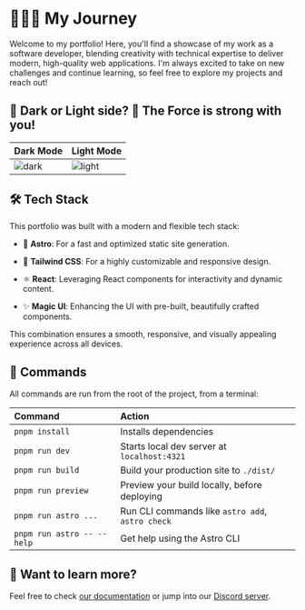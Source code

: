 # 🧑🏻‍💻 My Journey

Welcome to my portfolio! Here, you'll find a showcase of my work as a software developer, blending creativity with technical expertise to deliver modern, high-quality web applications.
I'm always excited to take on new challenges and continue learning, so feel free to explore my projects and reach out!

##  🖤 **Dark or Light side?** 🤍 The Force is strong with you!

| Dark Mode | Light Mode |
|-----------|------------|
| ![dark](https://github.com/user-attachments/assets/923b8de7-ce8d-4493-a5d0-77d531643719) | ![light](https://github.com/user-attachments/assets/1eba697a-e133-4e0d-a083-dcffed05a201) |


## 🛠 Tech Stack

This portfolio was built with a modern and flexible tech stack:

- 🚀 **Astro**: For a fast and optimized static site generation.

- 🎨 **Tailwind CSS**: For a highly customizable and responsive design.

- ⚛️ **React**: Leveraging React components for interactivity and dynamic content.

- ✨ **Magic UI**: Enhancing the UI with pre-built, beautifully crafted components.

This combination ensures a smooth, responsive, and visually appealing experience across all devices.


## 🧞 Commands

All commands are run from the root of the project, from a terminal:

| Command                   | Action                                           |
| :------------------------ | :----------------------------------------------- |
| `pnpm install`             | Installs dependencies                            |
| `pnpm run dev`             | Starts local dev server at `localhost:4321`      |
| `pnpm run build`           | Build your production site to `./dist/`          |
| `pnpm run preview`         | Preview your build locally, before deploying     |
| `pnpm run astro ...`       | Run CLI commands like `astro add`, `astro check` |
| `pnpm run astro -- --help` | Get help using the Astro CLI                     |


## 👀 Want to learn more?

Feel free to check [our documentation](https://docs.astro.build) or jump into our [Discord server](https://astro.build/chat).
